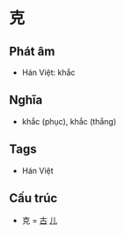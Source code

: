 # 克

## Phát âm
* Hán Việt: khắc

## Nghĩa
* khắc (phục), khắc (thắng)

## Tags
* Hán Việt

## Cấu trúc
* 克 = [古](古.md) [儿](儿.md)

<script>window.HANZI_FIELD='克';</script>